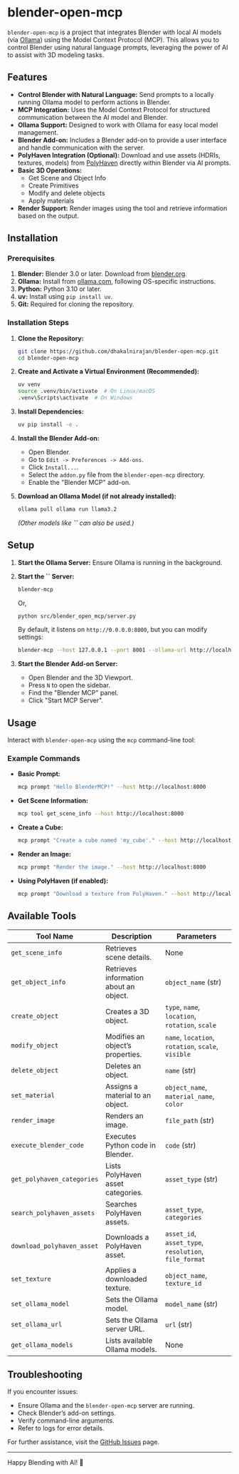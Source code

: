 # blender-open-mcp

`blender-open-mcp` is a project that integrates Blender with local AI models (via [Ollama](https://ollama.ai/)) using the Model Context Protocol (MCP). This allows you to control Blender using natural language prompts, leveraging the power of AI to assist with 3D modeling tasks.

## Features

- **Control Blender with Natural Language:** Send prompts to a locally running Ollama model to perform actions in Blender.
- **MCP Integration:** Uses the Model Context Protocol for structured communication between the AI model and Blender.
- **Ollama Support:** Designed to work with Ollama for easy local model management.
- **Blender Add-on:** Includes a Blender add-on to provide a user interface and handle communication with the server.
- **PolyHaven Integration (Optional):** Download and use assets (HDRIs, textures, models) from [PolyHaven](https://polyhaven.com/) directly within Blender via AI prompts.
- **Basic 3D Operations:**
  - Get Scene and Object Info
  - Create Primitives
  - Modify and delete objects
  - Apply materials
- **Render Support:** Render images using the tool and retrieve information based on the output.

## Installation

### Prerequisites

1. **Blender:** Blender 3.0 or later. Download from [blender.org](https://www.blender.org/download/).
2. **Ollama:** Install from [ollama.com](https://ollama.com/), following OS-specific instructions.
3. **Python:** Python 3.10 or later.
4. **uv:** Install using `pip install uv`.
5. **Git:** Required for cloning the repository.

### Installation Steps

1. **Clone the Repository:**

   ```bash
   git clone https://github.com/dhakalnirajan/blender-open-mcp.git
   cd blender-open-mcp
   ```

2. **Create and Activate a Virtual Environment (Recommended):**

   ```bash
   uv venv
   source .venv/bin/activate  # On Linux/macOS
   .venv\Scripts\activate  # On Windows
   ```

3. **Install Dependencies:**

   ```bash
   uv pip install -e .
   ```

4. **Install the Blender Add-on:**

   - Open Blender.
   - Go to `Edit -> Preferences -> Add-ons`.
   - Click `Install...`.
   - Select the `addon.py` file from the `blender-open-mcp` directory.
   - Enable the "Blender MCP" add-on.

5. **Download an Ollama Model (if not already installed):**

   ```bash
   ollama pull ollama run llama3.2
   ```

   *(Other models like **``** can also be used.)*

## Setup

1. **Start the Ollama Server:** Ensure Ollama is running in the background.

2. **Start the ****\`\`**** Server:**

   ```bash
   blender-mcp
   ```

   Or,

   ```bash
   python src/blender_open_mcp/server.py
   ```

   By default, it listens on `http://0.0.0.0:8000`, but you can modify settings:

   ```bash
   blender-mcp --host 127.0.0.1 --port 8001 --ollama-url http://localhost:11434 --ollama-model llama3.2
   ```

3. **Start the Blender Add-on Server:**

   - Open Blender and the 3D Viewport.
   - Press `N` to open the sidebar.
   - Find the "Blender MCP" panel.
   - Click "Start MCP Server".

## Usage

Interact with `blender-open-mcp` using the `mcp` command-line tool:

### Example Commands

- **Basic Prompt:**

  ```bash
  mcp prompt "Hello BlenderMCP!" --host http://localhost:8000
  ```

- **Get Scene Information:**

  ```bash
  mcp tool get_scene_info --host http://localhost:8000
  ```

- **Create a Cube:**

  ```bash
  mcp prompt "Create a cube named 'my_cube'." --host http://localhost:8000
  ```

- **Render an Image:**

  ```bash
  mcp prompt "Render the image." --host http://localhost:8000
  ```

- **Using PolyHaven (if enabled):**

  ```bash
  mcp prompt "Download a texture from PolyHaven." --host http://localhost:8000
  ```

## Available Tools

| Tool Name                  | Description                            | Parameters                                            |
| -------------------------- | -------------------------------------- | ----------------------------------------------------- |
| `get_scene_info`           | Retrieves scene details.               | None                                                  |
| `get_object_info`          | Retrieves information about an object. | `object_name` (str)                                   |
| `create_object`            | Creates a 3D object.                   | `type`, `name`, `location`, `rotation`, `scale`       |
| `modify_object`            | Modifies an object’s properties.       | `name`, `location`, `rotation`, `scale`, `visible`    |
| `delete_object`            | Deletes an object.                     | `name` (str)                                          |
| `set_material`             | Assigns a material to an object.       | `object_name`, `material_name`, `color`               |
| `render_image`             | Renders an image.                      | `file_path` (str)                                     |
| `execute_blender_code`     | Executes Python code in Blender.       | `code` (str)                                          |
| `get_polyhaven_categories` | Lists PolyHaven asset categories.      | `asset_type` (str)                                    |
| `search_polyhaven_assets`  | Searches PolyHaven assets.             | `asset_type`, `categories`                            |
| `download_polyhaven_asset` | Downloads a PolyHaven asset.           | `asset_id`, `asset_type`, `resolution`, `file_format` |
| `set_texture`              | Applies a downloaded texture.          | `object_name`, `texture_id`                           |
| `set_ollama_model`         | Sets the Ollama model.                 | `model_name` (str)                                    |
| `set_ollama_url`           | Sets the Ollama server URL.            | `url` (str)                                           |
| `get_ollama_models`        | Lists available Ollama models.         | None                                                  |

## Troubleshooting

If you encounter issues:

- Ensure Ollama and the `blender-open-mcp` server are running.
- Check Blender’s add-on settings.
- Verify command-line arguments.
- Refer to logs for error details.

For further assistance, visit the [GitHub Issues](https://github.com/dhakalnirajan/blender-open-mcp/issues) page.

---

Happy Blending with AI! 🚀
